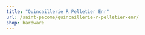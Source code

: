 ```yaml
---
title: "Quincaillerie R Pelletier Enr"
url: /saint-pacome/quincaillerie-r-pelletier-enr/
shop: hardware
---
```

